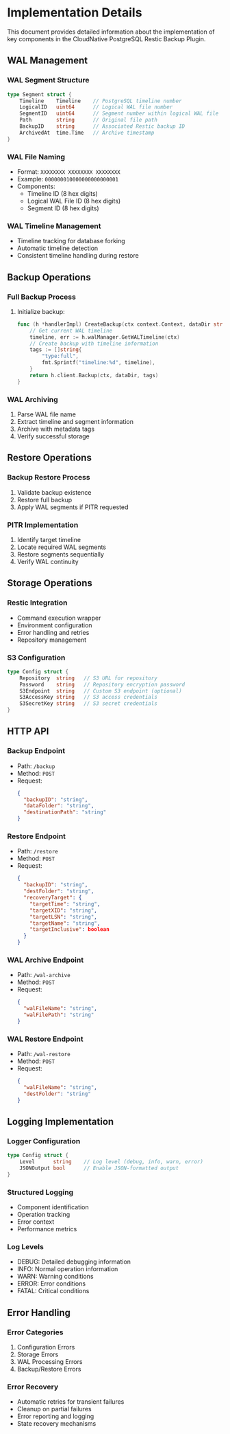 # Implementation Details

This document provides detailed information about the implementation of key components in the CloudNative PostgreSQL Restic Backup Plugin.

## WAL Management

### WAL Segment Structure
```go
type Segment struct {
    Timeline    Timeline    // PostgreSQL timeline number
    LogicalID   uint64      // Logical WAL file number
    SegmentID   uint64      // Segment number within logical WAL file
    Path        string      // Original file path
    BackupID    string      // Associated Restic backup ID
    ArchivedAt  time.Time   // Archive timestamp
}
```

### WAL File Naming
- Format: `XXXXXXXX XXXXXXXX XXXXXXXX`
- Example: `000000010000000000000001`
- Components:
  - Timeline ID (8 hex digits)
  - Logical WAL File ID (8 hex digits)
  - Segment ID (8 hex digits)

### WAL Timeline Management
- Timeline tracking for database forking
- Automatic timeline detection
- Consistent timeline handling during restore

## Backup Operations

### Full Backup Process
1. Initialize backup:
   ```go
   func (h *handlerImpl) CreateBackup(ctx context.Context, dataDir string) error {
       // Get current WAL timeline
       timeline, err := h.walManager.GetWALTimeline(ctx)
       // Create backup with timeline information
       tags := []string{
           "type:full",
           fmt.Sprintf("timeline:%d", timeline),
       }
       return h.client.Backup(ctx, dataDir, tags)
   }
   ```

### WAL Archiving
1. Parse WAL file name
2. Extract timeline and segment information
3. Archive with metadata tags
4. Verify successful storage

## Restore Operations

### Backup Restore Process
1. Validate backup existence
2. Restore full backup
3. Apply WAL segments if PITR requested

### PITR Implementation
1. Identify target timeline
2. Locate required WAL segments
3. Restore segments sequentially
4. Verify WAL continuity

## Storage Operations

### Restic Integration
- Command execution wrapper
- Environment configuration
- Error handling and retries
- Repository management

### S3 Configuration
```go
type Config struct {
    Repository  string   // S3 URL for repository
    Password    string   // Repository encryption password
    S3Endpoint  string   // Custom S3 endpoint (optional)
    S3AccessKey string   // S3 access credentials
    S3SecretKey string   // S3 secret credentials
}
```

## HTTP API

### Backup Endpoint
- Path: `/backup`
- Method: `POST`
- Request:
  ```json
  {
    "backupID": "string",
    "dataFolder": "string",
    "destinationPath": "string"
  }
  ```

### Restore Endpoint
- Path: `/restore`
- Method: `POST`
- Request:
  ```json
  {
    "backupID": "string",
    "destFolder": "string",
    "recoveryTarget": {
      "targetTime": "string",
      "targetXID": "string",
      "targetLSN": "string",
      "targetName": "string",
      "targetInclusive": boolean
    }
  }
  ```

### WAL Archive Endpoint
- Path: `/wal-archive`
- Method: `POST`
- Request:
  ```json
  {
    "walFileName": "string",
    "walFilePath": "string"
  }
  ```

### WAL Restore Endpoint
- Path: `/wal-restore`
- Method: `POST`
- Request:
  ```json
  {
    "walFileName": "string",
    "destFolder": "string"
  }
  ```

## Logging Implementation

### Logger Configuration
```go
type Config struct {
    Level      string    // Log level (debug, info, warn, error)
    JSONOutput bool      // Enable JSON-formatted output
}
```

### Structured Logging
- Component identification
- Operation tracking
- Error context
- Performance metrics

### Log Levels
- DEBUG: Detailed debugging information
- INFO: Normal operation information
- WARN: Warning conditions
- ERROR: Error conditions
- FATAL: Critical conditions

## Error Handling

### Error Categories
1. Configuration Errors
2. Storage Errors
3. WAL Processing Errors
4. Backup/Restore Errors

### Error Recovery
- Automatic retries for transient failures
- Cleanup on partial failures
- Error reporting and logging
- State recovery mechanisms
